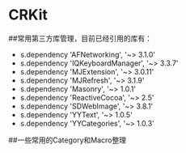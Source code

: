 # CRKit
##常用第三方库管理，目前已经引用的库有：
-  s.dependency 'AFNetworking', '~> 3.1.0'
-  s.dependency 'IQKeyboardManager', '~> 3.3.7'
-  s.dependency 'MJExtension', '~> 3.0.11'
-  s.dependency 'MJRefresh', '~> 3.1.9'
-  s.dependency 'Masonry', '~> 1.0.1'
-  s.dependency 'ReactiveCocoa', '~> 2.5'
-  s.dependency 'SDWebImage', '~> 3.8.1'
-  s.dependency 'YYText', '~> 1.0.5'
-  s.dependency 'YYCategories', '~> 1.0.3'

##一些常用的Category和Macro整理
